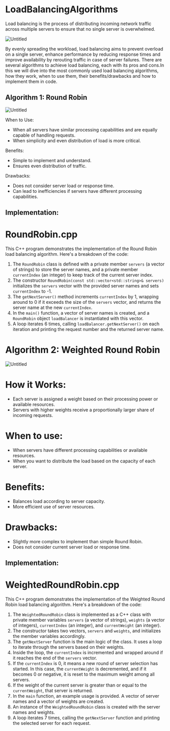 # LoadBalancingAlgorithms
Load balancing is the process of distributing incoming network traffic across multiple servers to ensure that no single server is overwhelmed.

![Untitled](https://github.com/raghunihal/LoadBalancingAlgorithms/assets/67452178/945a5c05-ac05-40b2-a66e-4cd4faa9e4c2)

By evenly spreading the workload, load balancing aims to prevent overload on a single server, enhance performance by reducing response times and improve availability by rerouting traffic in case of server failures. There are several algorithms to achieve load balancing, each with its pros and cons.In this we will dive into the most commonly used load balancing algorithms, how they work, when to use them, their benefits/drawbacks and how to implement them in code.

## Algorithm 1: Round Robin

![Untitled](https://github.com/raghunihal/LoadBalancingAlgorithms/assets/67452178/a81fc158-b82f-4b54-a3eb-aebdf2673ab5)

When to Use:
- When all servers have similar processing capabilities and are equally capable of handling requests.
- When simplicity and even distribution of load is more critical.

Benefits:
- Simple to implement and understand.
- Ensures even distribution of traffic.

Drawbacks:
- Does not consider server load or response time.
- Can lead to inefficiencies if servers have different processing capabilities.

## Implementation:
# RoundRobin.cpp
This C++ program demonstrates the implementation of the Round Robin load balancing algorithm. Here's a breakdown of the code: 
1. The `RoundRobin` class is defined with a private member `servers` (a vector of strings) to store the server names, and a private member `currentIndex` (an integer) to keep track of the current server index.
2. The constructor `RoundRobin(const std::vector<std::string>& servers)` initializes the `servers` vector with the provided server names and sets `currentIndex` to -1.
3. The `getNextServer()` method increments `currentIndex` by 1, wrapping around to 0 if it exceeds the size of the `servers` vector, and returns the server name at the new `currentIndex`.
4. In the `main()` function, a vector of server names is created, and a `RoundRobin` object `loadBalancer` is instantiated with this vector.
5. A loop iterates 6 times, calling `loadBalancer.getNextServer()` on each iteration and printing the request number and the returned server name.

# Algorithm 2: Weighted Round Robin

![Untitled](https://github.com/raghunihal/LoadBalancingAlgorithms/assets/67452178/c778f84c-4bc0-4aac-a636-a7a87ca4d914)

# How it Works:
- Each server is assigned a weight based on their processing power or available resources.
- Servers with higher weights receive a proportionally larger share of incoming requests.

# When to use:
- When servers have different processing capabilities or available resources.
- When you want to distribute the load based on the capacity of each server.

# Benefits:
- Balances load according to server capacity.
- More efficient use of server resources.

# Drawbacks:
- Slightly more complex to implement than simple Round Robin.
- Does not consider current server load or response time.

## Implementation:
# WeightedRoundRobin.cpp
This C++ program demonstrates the implementation of the Weighted Round Robin load balancing algorithm. Here's a breakdown of the code: 
1. The `WeightedRoundRobin` class is implemented as a C++ class with private member variables `servers` (a vector of strings), `weights` (a vector of integers), `currentIndex` (an integer), and `currentWeight` (an integer).
2. The constructor takes two vectors, `servers` and `weights`, and initializes the member variables accordingly.
3. The `getNextServer` function is the main logic of the class. It uses a loop to iterate through the servers based on their weights.
4. Inside the loop, the `currentIndex` is incremented and wrapped around if it reaches the end of the `servers` vector.
5. If the `currentIndex` is 0, it means a new round of server selection has started. In this case, the `currentWeight` is decremented, and if it becomes 0 or negative, it is reset to the maximum weight among all servers.
6. If the weight of the current server is greater than or equal to the `currentWeight`, that server is returned.
7. In the `main` function, an example usage is provided. A vector of server names and a vector of weights are created.
8. An instance of the `WeightedRoundRobin` class is created with the server names and weights.
9. A loop iterates 7 times, calling the `getNextServer` function and printing the selected server for each request.



